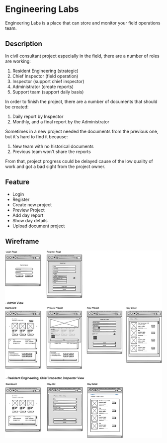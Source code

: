 # Engineering Labs
Engineering Labs is a place that can store and monitor your field operations team.

## Description
In civil consultant project especially in the field, there are a number of roles are working:
1. Resident Engineering (strategic)
2. Chief Inspector (field operation)
3. Inspector (support chief inspector)
4. Administrator (create reports)
5. Support team (support daily basis)

In order to finish the project, there are a number of documents that should be created:
1. Daily report by Inspector
2. Monthly, and a final report by the Administrator

Sometimes in a new project needed the documents from the previous one, but it's hard to find it because:
1. New team with no historical documents
2. Previous team won't share the reports

From that, project progress could be delayed cause of the low quality of work and got a bad sight from the project owner.

## Feature
* Login
* Register
* Create new project
* Preview Project
* Add day report
* Show day details
* Upload document project

## Wireframe
![wireframe](https://raw.githubusercontent.com/handikaadicky/EngineeringLabs/master/images/wireframe.png)

